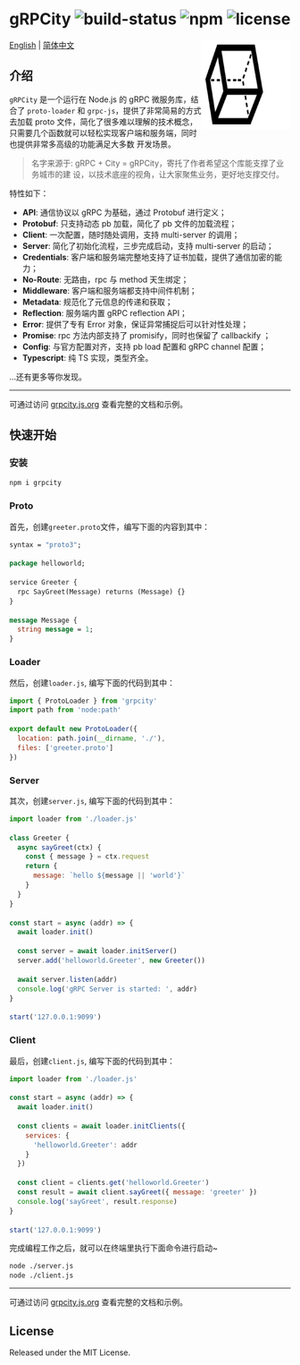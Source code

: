 # gRPCity ![build-status](https://github.com/chakhsu/grpcity/actions/workflows/build.yml/badge.svg) ![npm](https://img.shields.io/npm/v/grpcity) ![license](https://img.shields.io/npm/l/grpcity)

<img src="./docs/grpcity-logo.svg" width="160" height="160" alt="grpcity logo" align="right">

[English](./README.md) | [简体中文](./README_CN.md)

## 介绍

`gRPCity` 是一个运行在 Node.js 的 gRPC 微服务库，结合了 `proto-loader` 和
`grpc-js`，提供了非常简易的方式去加载 proto 文件，简化了很多难以理解的技术概念，
只需要几个函数就可以轻松实现客户端和服务端，同时也提供非常多高级的功能满足大多数
开发场景。

> 名字来源于: gRPC + City = gRPCity，寄托了作者希望这个库能支撑了业务城市的建
> 设，以技术底座的视角，让大家聚焦业务，更好地支撑交付。

特性如下：

- **API**: 通信协议以 gRPC 为基础，通过 Protobuf 进行定义；
- **Protobuf**: 只支持动态 pb 加载，简化了 pb 文件的加载流程；
- **Client**: 一次配置，随时随处调用，支持 multi-server 的调用；
- **Server**: 简化了初始化流程，三步完成启动，支持 multi-server 的启动；
- **Credentials**: 客户端和服务端完整地支持了证书加载，提供了通信加密的能力；
- **No-Route**: 无路由，rpc 与 method 天生绑定；
- **Middleware**: 客户端和服务端都支持中间件机制；
- **Metadata**: 规范化了元信息的传递和获取；
- **Reflection**: 服务端内置 gRPC reflection API；
- **Error**: 提供了专有 Error 对象，保证异常捕捉后可以针对性处理；
- **Promise**: rpc 方法内部支持了 promisify，同时也保留了 callbackify ；
- **Config**: 与官方配置对齐，支持 pb load 配置和 gRPC channel 配置；
- **Typescript**: 纯 TS 实现，类型齐全。

...还有更多等你发现。

---

可通过访问 [grpcity.js.org](https://grpcity.js.org) 查看完整的文档和示例。

## 快速开始

### 安装

```bash
npm i grpcity
```

### Proto

首先，创建`greeter.proto`文件，编写下面的内容到其中：

```proto
syntax = "proto3";

package helloworld;

service Greeter {
  rpc SayGreet(Message) returns (Message) {}
}

message Message {
  string message = 1;
}
```

### Loader

然后，创建`loader.js`, 编写下面的代码到其中：

```js
import { ProtoLoader } from 'grpcity'
import path from 'node:path'

export default new ProtoLoader({
  location: path.join(__dirname, './'),
  files: ['greeter.proto']
})
```

### Server

其次，创建`server.js`, 编写下面的代码到其中：

```js
import loader from './loader.js'

class Greeter {
  async sayGreet(ctx) {
    const { message } = ctx.request
    return {
      message: `hello ${message || 'world'}`
    }
  }
}

const start = async (addr) => {
  await loader.init()

  const server = await loader.initServer()
  server.add('helloworld.Greeter', new Greeter())

  await server.listen(addr)
  console.log('gRPC Server is started: ', addr)
}

start('127.0.0.1:9099')
```

### Client

最后，创建`client.js`, 编写下面的代码到其中：

```js
import loader from './loader.js'

const start = async (addr) => {
  await loader.init()

  const clients = await loader.initClients({
    services: {
      'helloworld.Greeter': addr
    }
  })

  const client = clients.get('helloworld.Greeter')
  const result = await client.sayGreet({ message: 'greeter' })
  console.log('sayGreet', result.response)
}

start('127.0.0.1:9099')
```

完成编程工作之后，就可以在终端里执行下面命令进行启动~

```sh
node ./server.js
node ./client.js
```

---

可通过访问 [grpcity.js.org](https://grpcity.js.org) 查看完整的文档和示例。

## License

Released under the MIT License.
